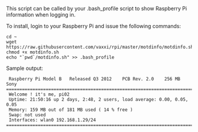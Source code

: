 This script can be called by your .bash_profile script to show Raspberry Pi 
information when logging in.

To install, login to your Raspberry Pi and issue the following commands:
```
cd ~
wget https://raw.githubusercontent.com/vaxxi/rpi/master/motdinfo/motdinfo.sh
chmod +x motdinfo.sh
echo "`pwd`/motdinfo.sh" >> .bash_profile
```

Sample output:

```
 Raspberry Pi Model B	Released Q3 2012	PCB Rev. 2.0	256 MB	Sony 
================================================================================
 Welcome ! it's me, pi02 
 Uptime: 21:50:16 up 2 days, 2:48, 2 users, load average: 0.00, 0.05, 0.05 
 Memory: 159 MB out of 181 MB used ( 14 % free ) 
 Swap: not used 
 Interfaces: wlan0 192.168.1.29/24
================================================================================
```